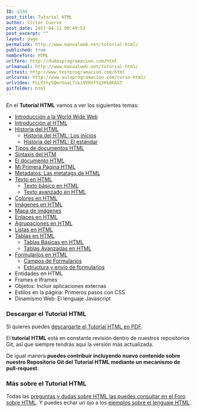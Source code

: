 ```yaml
---
ID: 1338
post_title: Tutorial HTML
author: Víctor Cuervo
post_date: 2017-04-11 00:49:53
post_excerpt: ""
layout: page
permalink: http://www.manualweb.net/tutorial-html/
published: true
nombreforo: HTML
urlforo: http://dudasprogramacion.com/html
urlmanual: http://www.manualweb.net/tutorial-html/
urltest: http://www.testprogramacion.com/html
urlcurso: http://www.aulaprogramacion.com/curso-html/
urlvideo: PLLVIhySQmrVaaLfsbi9VHVffq3Kk8KAST
gitfolder: html
---
```

En el **Tutorial HTML** vamos a ver los siguientes temas:

* [Introducción a la World Wide Web][1]
* [Introducción al HTML][2]
* [Historia del HTML][3]
  * [Historia del HTML: Los inicios][4]
  * [Historia del HTML: El estándar][5]
* [Tipos de documentos HTML][6]
* [Sintaxis del HTM][7]
* [El documento HTML][8]
* [Mi Primera Página HTML][9]
* [Metadatos: Las metatags de HTML][10]
* [Texto en HTML][11]
  * [Texto básico en HTML][12]
  * [Texto avanzado en HTML][13]
* [Colores en HTML][14]
* [Imágenes en HTML][15]
* [Mapa de imágenes][16]
* [Enlaces en HTML][17]
* [Agrupaciones en HTML][18]
* [Listas en HTML][19]
* [Tablas en HTML][20]
  * [Tablas Básicas en HTML][21]
  * [Tablas Avanzadas en HTML][22]
* [Formularios en HTML][23]
  * [Campos de Formularios][24]
  * [Estructura y envío de formularios][25]
* Entidades en HTML
* Frames e Iframes
* Objetos: Incluir aplicaciones externas
* Estilos en la página: Primeros pasos con CSS
* Dinamismo Web: El lenguaje Javascript

### Descargar el Tutorial HTML

Si quieres puedes [descargarte el Tutorial HTML en PDF][33].

El **tutorial HTML** está en constante revisión dentro de nuestros repositorios Git, así que siempre tendrás aquí la versión más actualizada.

De igual manera **puedes contribuir incluyendo nuevo contenido sobre nuestro Repositorio Git del Tutorial HTML mediante un mecanismo de pull-request**.

### Más sobre el Tutorial HTML

Todas las [preguntas y dudas sobre HTML las puedes consultar en el Foro sobre HTML][31]. Y puedes echar un ojo a los [ejemplos sobre el lenguaje HTML][32].


 [1]: http://www.manualweb.net/html/introduccion-a-la-world-wide-web/
 [2]: http://www.manualweb.net/html/introduccion-al-html/
 [3]: http://www.manualweb.net/html/historia-del-html/
 [4]: http://www.manualweb.net/html/historia-del-html-los-inicios/
 [5]: http://www.manualweb.net/html/historia-del-html-el-estandar/
 [6]: http://www.manualweb.net/html/tipos-documentos-html/
 [7]: http://www.manualweb.net/html/sintaxis-del-html/
 [8]: http://www.manualweb.net/html/el-documento-html/
 [9]: http://www.manualweb.net/html/mi-primera-pagina-html/
 [10]: http://www.manualweb.net/html/metadatos-las-metatags-de-html/
 [11]: http://www.manualweb.net/html/texto-html/
 [12]: http://www.manualweb.net/html/texto-basico-en-html/
 [13]: http://www.manualweb.net/html/texto-avanzado-en-html/
 [14]: http://www.manualweb.net/html/colores-en-html/
 [15]: http://www.manualweb.net/html/imagenes-en-html/
 [16]: http://www.manualweb.net/html/mapas-de-imagenes/
 [17]: http://www.manualweb.net/html/enlaces-en-html/
 [18]: http://www.manualweb.net/html/agrupaciones-en-html/
 [19]: http://www.manualweb.net/html/listas-en-html/
 [20]: http://www.manualweb.net/html/tablas-en-html/
 [21]: http://www.manualweb.net/html/tablas-basicas-en-html/
 [22]: http://www.manualweb.net/html/tablas-avanzadas-en-html/
 [23]: http://www.manualweb.net/html/formularios-en-html/
 [24]: http://www.manualweb.net/html/campos-de-formularios/
 [25]: http://www.manualweb.net/html/estructura-y-envio-de-formularios/
 [31]: http://dudasprogramacion.com/html
 [32]: http://lineadecodigo.com/categoria/html
 [33]: https://gitprint.com/manualweb/manualweb/blob/master/html/pdf/tutorial-html-pdf.md
